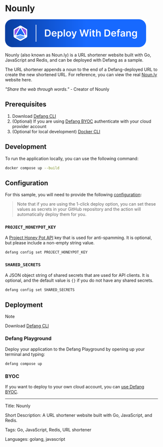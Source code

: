 # Nounly

[![1-click-deploy](https://raw.githubusercontent.com/DefangLabs/defang-assets/main/Logos/Buttons/SVG/deploy-with-defang.svg)](https://portal.defang.dev/redirect?url=https%3A%2F%2Fgithub.com%2Fnew%3Ftemplate_name%3Dsample-nounly-template%26template_owner%3DDefangSamples)

Nounly (also known as Noun.ly) is a URL shortener website built with Go, JavaScript and Redis, and can be deployed with Defang as a sample.

The URL shortener appends a noun to the end of a Defang-deployed URL to create the new shortened URL. For reference, you can view the real [Noun.ly](https://noun.ly/) website here.

_"Share the web through words."_ - Creator of Nounly

## Prerequisites

1. Download [Defang CLI](https://github.com/DefangLabs/defang)
2. (Optional) If you are using [Defang BYOC](https://docs.defang.io/docs/concepts/defang-byoc) authenticate with your cloud provider account
3. (Optional for local development) [Docker CLI](https://docs.docker.com/engine/install/)

## Development

To run the application locally, you can use the following command:

```bash
docker compose up --build
```

## Configuration

For this sample, you will need to provide the following [configuration](https://docs.defang.io/docs/concepts/configuration):

> Note that if you are using the 1-click deploy option, you can set these values as secrets in your GitHub repository and the action will automatically deploy them for you.

### `PROJECT_HONEYPOT_KEY`

A [Project Honey Pot API](https://www.projecthoneypot.org/index.php) key that is used for anti-spamming. It is optional, but please include a non-empty string value.

```bash
defang config set PROJECT_HONEYPOT_KEY
```

### `SHARED_SECRETS`

A JSON object string of shared secrets that are used for API clients. It is optional, and the default value is `{}` if you do not have any shared secrets.

```bash
defang config set SHARED_SECRETS
```

## Deployment

> [!NOTE]
> Download [Defang CLI](https://github.com/DefangLabs/defang)

### Defang Playground

Deploy your application to the Defang Playground by opening up your terminal and typing:

```bash
defang compose up
```

### BYOC

If you want to deploy to your own cloud account, you can [use Defang BYOC](https://docs.defang.io/docs/tutorials/deploy-to-your-cloud).

---

Title: Nounly

Short Description: A URL shortener website built with Go, JavaScript, and Redis.

Tags: Go, JavaScript, Redis, URL shortener

Languages: golang, javascript
